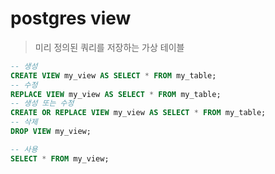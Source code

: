 # postgres view

> 미리 정의된 쿼리를 저장하는 가상 테이블

```sql
-- 생성
CREATE VIEW my_view AS SELECT * FROM my_table;
-- 수정
REPLACE VIEW my_view AS SELECT * FROM my_table;
-- 생성 또는 수정
CREATE OR REPLACE VIEW my_view AS SELECT * FROM my_table;
-- 삭제
DROP VIEW my_view;

-- 사용
SELECT * FROM my_view;
```
